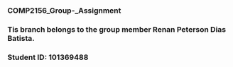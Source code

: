 ### COMP2156_Group-_Assignment
### Tis branch belongs to the group member Renan Peterson Dias Batista.
### Student ID: 101369488
